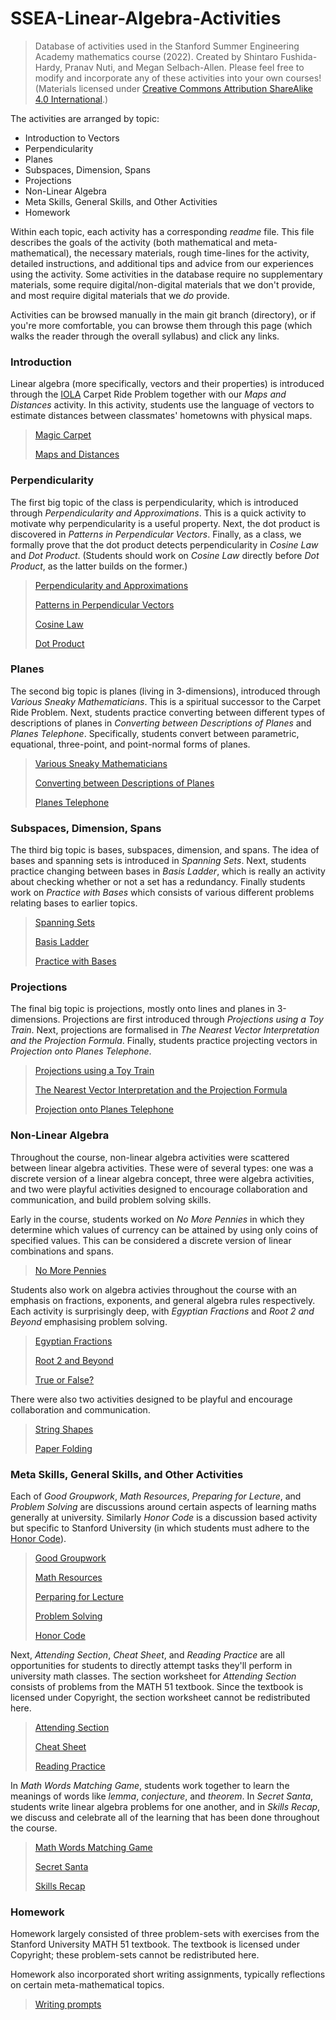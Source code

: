 # SSEA-Linear-Algebra-Activities
> Database of activities used in the Stanford Summer Engineering Academy mathematics course (2022). Created by Shintaro Fushida-Hardy, Pranav Nuti, and Megan Selbach-Allen. Please feel free to modify and incorporate any of these activities into your own courses! (Materials licensed under [Creative Commons Attribution ShareAlike 4.0 International](https://creativecommons.org/licenses/by-sa/4.0/).)

The activities are arranged by topic: 
+ Introduction to Vectors
+ Perpendicularity
+ Planes
+ Subspaces, Dimension, Spans
+ Projections
+ Non-Linear Algebra
+ Meta Skills, General Skills, and Other Activities
+ Homework

Within each topic, each activity has a corresponding _readme_ file. This file describes the goals of the activity (both mathematical and meta-mathematical), the necessary materials, rough time-lines for the activity, detailed instructions, and additional tips and advice from our experiences using the activity. Some activities in the database require no supplementary materials, some require digital/non-digital materials that we don't provide, and most require digital materials that we _do_ provide.

Activities can be browsed manually in the main git branch (directory), or if you're more comfortable, you can browse them through this page (which walks the reader through the overall syllabus) and click any links.

### Introduction

Linear algebra (more specifically, vectors and their properties) is introduced through the [IOLA](https://iola.math.vt.edu/index.php) Carpet Ride Problem together with our _Maps and Distances_ activity. In this activity, students use the language of vectors to estimate distances between classmates' hometowns with physical maps.
> [Magic Carpet](https://github.com/sfushidahardy/SSEA-Linear-Algebra-Activities/blob/main/Introduction/MagicCarpet/)
>
> [Maps and Distances](https://github.com/sfushidahardy/SSEA-Linear-Algebra-Activities/blob/main/Introduction/MapsAndDistances/)

### Perpendicularity

The first big topic of the class is perpendicularity, which is introduced through _Perpendicularity and Approximations_. This is a quick activity to motivate why perpendicularity is a useful property. Next, the dot product is discovered in _Patterns in Perpendicular Vectors_. Finally, as a class, we formally prove that the dot product detects perpendicularity in _Cosine Law_ and _Dot Product_. (Students should work on _Cosine Law_ directly before _Dot Product_, as the latter builds on the former.) 
> [Perpendicularity and Approximations](https://github.com/sfushidahardy/SSEA-Linear-Algebra-Activities/blob/main/Perpendicularity/PerpendicularityAndApproximations/)
> 
> [Patterns in Perpendicular Vectors](https://github.com/sfushidahardy/SSEA-Linear-Algebra-Activities/blob/main/Perpendicularity/PatternsInPerpendicularVectors/)
>
> [Cosine Law](https://github.com/sfushidahardy/SSEA-Linear-Algebra-Activities/blob/main/Perpendicularity/CosineLaw/)
> 
> [Dot Product](https://github.com/sfushidahardy/SSEA-Linear-Algebra-Activities/blob/main/Perpendicularity/DotProduct/)

### Planes

The second big topic is planes (living in 3-dimensions), introduced through _Various Sneaky Mathematicians_. This is a spiritual successor to the Carpet Ride Problem. Next, students practice converting between different types of descriptions of planes in _Converting between Descriptions of Planes_ and _Planes Telephone_. Specifically, students convert between parametric, equational, three-point, and point-normal forms of planes.
> [Various Sneaky Mathematicians](https://github.com/sfushidahardy/SSEA-Linear-Algebra-Activities/blob/main/Planes/VariousSneakyMathematicians)
>
> [Converting between Descriptions of Planes](https://github.com/sfushidahardy/SSEA-Linear-Algebra-Activities/blob/main/Planes/ConvertingBetweenDescriptionsOfPlanes)
>
> [Planes Telephone](https://github.com/sfushidahardy/SSEA-Linear-Algebra-Activities/blob/main/Planes/PlanesTelephone)

### Subspaces, Dimension, Spans

The third big topic is bases, subspaces, dimension, and spans. The idea of bases and spanning sets is introduced in _Spanning Sets_. Next, students practice changing between bases in _Basis Ladder_, which is 
really an activity about checking whether or not a set has a redundancy. Finally students work on _Practice with Bases_ which consists of various different problems relating bases to earlier topics.
> [Spanning Sets](https://github.com/sfushidahardy/SSEA-Linear-Algebra-Activities/blob/main/SubspaceDimensionSpan/SpanningSets)
>
> [Basis Ladder](https://github.com/sfushidahardy/SSEA-Linear-Algebra-Activities/blob/main/SubspaceDimensionSpan/BasisLadder)
>
> [Practice with Bases](https://github.com/sfushidahardy/SSEA-Linear-Algebra-Activities/blob/main/SubspaceDimensionSpan/PracticeWithBases)

### Projections

The final big topic is projections, mostly onto lines and planes in 3-dimensions. Projections are first introduced through _Projections using a Toy Train_. Next, projections are formalised in _The Nearest Vector Interpretation and the Projection Formula_. Finally, students practice projecting vectors in _Projection onto Planes Telephone_.
> [Projections using a Toy Train](https://github.com/sfushidahardy/SSEA-Linear-Algebra-Activities/blob/main/Projections/ProjectionsUsingAToyTrain)
>
> [The Nearest Vector Interpretation and the Projection Formula](https://github.com/sfushidahardy/SSEA-Linear-Algebra-Activities/blob/main/Projections/TheNearestVectorInterpretationAndTheProjectionFormula)
>
> [Projection onto Planes Telephone](https://github.com/sfushidahardy/SSEA-Linear-Algebra-Activities/blob/main/Projections/ProjectionOntoPlanesTelephone)

### Non-Linear Algebra

Throughout the course, non-linear algebra activities were scattered between linear algebra activities. These were of several types: one was a discrete version of a linear algebra concept, three were algebra activities, and two were playful activities designed to encourage collaboration and communication, and build problem solving skills.

Early in the course, students worked on _No More Pennies_ in which they determine which values of currency can be attained by using only coins of specified values. This can be considered a discrete version of linear combinations and spans.
> [No More Pennies](https://github.com/sfushidahardy/SSEA-Linear-Algebra-Activities/blob/main/Non-LinearAlgebra/NoMorePennies)

Students also work on algebra activies throughout the course with an emphasis on fractions, exponents, and general algebra rules respectively. Each activity is surprisingly deep, with _Egyptian Fractions_ and _Root 2 and Beyond_ emphasising problem solving.
> [Egyptian Fractions](https://github.com/sfushidahardy/SSEA-Linear-Algebra-Activities/blob/main/Non-LinearAlgebra/EgyptianFractions)
>
> [Root 2 and Beyond](https://github.com/sfushidahardy/SSEA-Linear-Algebra-Activities/blob/main/Non-LinearAlgebra/Root2AndBeyond)
>
> [True or False?](https://github.com/sfushidahardy/SSEA-Linear-Algebra-Activities/blob/main/Non-LinearAlgebra/TrueOrFalse)

There were also two activities designed to be playful and encourage collaboration and communication.
> [String Shapes](https://github.com/sfushidahardy/SSEA-Linear-Algebra-Activities/blob/main/Non-LinearAlgebra/StringShapes)
>
> [Paper Folding](https://github.com/sfushidahardy/SSEA-Linear-Algebra-Activities/blob/main/Non-LinearAlgebra/PaperFolding)

### Meta Skills, General Skills, and Other Activities

Each of _Good Groupwork_, _Math Resources_, _Preparing for Lecture_, and _Problem Solving_ are discussions around certain aspects of learning maths generally at university. Similarly _Honor Code_ is a discussion based activity but specific to Stanford University (in which students must adhere to the [Honor Code](https://communitystandards.stanford.edu/policies-guidance/honor-code)). 
> [Good Groupwork](https://github.com/sfushidahardy/SSEA-Linear-Algebra-Activities/blob/main/MetaSkills/GoodGroupwork)
>
> [Math Resources](https://github.com/sfushidahardy/SSEA-Linear-Algebra-Activities/blob/main/MetaSkills/MathResources)
>
> [Perparing for Lecture](https://github.com/sfushidahardy/SSEA-Linear-Algebra-Activities/blob/main/MetaSkills/PreparingForLecture)
>
> [Problem Solving](https://github.com/sfushidahardy/SSEA-Linear-Algebra-Activities/blob/main/MetaSkills/ProblemSolving)
>
> [Honor Code](https://github.com/sfushidahardy/SSEA-Linear-Algebra-Activities/blob/main/MetaSkills/HonorCode)

Next, _Attending Section_, _Cheat Sheet_, and _Reading Practice_ are all opportunities for students to directly attempt tasks they'll perform in university math classes. The section worksheet for _Attending Section_ consists of problems from the MATH 51 textbook. Since the textbook is licensed under Copyright, the section worksheet cannot be redistributed here.
> [Attending Section](https://github.com/sfushidahardy/SSEA-Linear-Algebra-Activities/blob/main/MetaSkills/AttendingSection)
>
> [Cheat Sheet](https://github.com/sfushidahardy/SSEA-Linear-Algebra-Activities/blob/main/MetaSkills/CheatSheet)
>
> [Reading Practice](https://github.com/sfushidahardy/SSEA-Linear-Algebra-Activities/blob/main/MetaSkills/ReadingPractice)

In _Math Words Matching Game_, students work together to learn the meanings of words like _lemma_, _conjecture_, and _theorem_. In _Secret Santa_, students write linear algebra problems for one another, and in _Skills Recap_, we discuss and celebrate all of the learning that has been done throughout the course.
> [Math Words Matching Game](https://github.com/sfushidahardy/SSEA-Linear-Algebra-Activities/blob/main/MetaSkills/MathWordsMatchingGame)
>
> [Secret Santa](https://github.com/sfushidahardy/SSEA-Linear-Algebra-Activities/blob/main/MetaSkills/SecretSanta)
>
> [Skills Recap](https://github.com/sfushidahardy/SSEA-Linear-Algebra-Activities/blob/main/MetaSkills/SkillsRecap)

### Homework

Homework largely consisted of three problem-sets with exercises from the Stanford University MATH 51 textbook. The textbook is licensed under Copyright; these problem-sets cannot be redistributed here.

Homework also incorporated short writing assignments, typically reflections on certain meta-mathematical topics.
> [Writing prompts](https://github.com/sfushidahardy/SSEA-Linear-Algebra-Activities/blob/main/Homework/Writing/)
